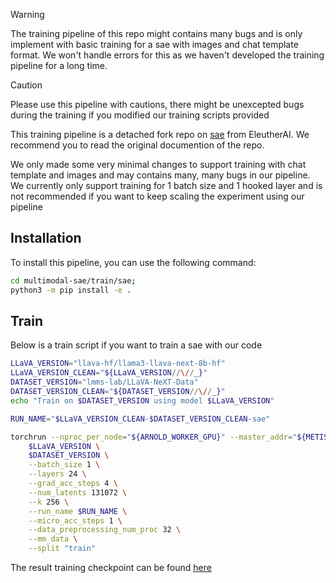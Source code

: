 > [!WARNING]
> The training pipeline of this repo might contains many bugs and is only implement with basic training for a sae with images and chat template format.
> We won't handle errors for this as we haven't developed the training pipeline for a long time.

> [!CAUTION]
> Please use this pipeline with cautions, there might be unexcepted bugs during the training if you modified our training scripts provided

This training pipeline is a detached fork repo on [sae](https://github.com/EleutherAI/sae) from EleutherAI. We recommend you to read the original documention of the repo.

We only made some very minimal changes to support training with chat template and images and may contains many, many bugs in our pipeline.
We currently only support training for 1 batch size and 1 hooked layer and is not recommended if you want to keep scaling the experiment using our pipeline

## Installation
To install this pipeline, you can use the following command:
```bash
cd multimodal-sae/train/sae;
python3 -m pip install -e .
```

## Train

Below is a train script if you want to train a sae with our code

```bash
LLaVA_VERSION="llava-hf/llama3-llava-next-8b-hf"
LLaVA_VERSION_CLEAN="${LLaVA_VERSION//\//_}"
DATASET_VERSION="lmms-lab/LLaVA-NeXT-Data"
DATASET_VERSION_CLEAN="${DATASET_VERSION//\//_}"
echo "Train on $DATASET_VERSION using model $LLaVA_VERSION"

RUN_NAME="$LLaVA_VERSION_CLEAN-$DATASET_VERSION_CLEAN-sae"

torchrun --nproc_per_node="${ARNOLD_WORKER_GPU}" --master_addr="${METIS_WORKER_0_HOST}" --master_port="${port_in_cmd}" -m sae \
    $LLaVA_VERSION \
    $DATASET_VERSION \
    --batch_size 1 \
    --layers 24 \
    --grad_acc_steps 4 \
    --num_latents 131072 \
    --k 256 \
    --run_name $RUN_NAME \
    --micro_acc_steps 1 \
    --data_preprocessing_num_proc 32 \
    --mm_data \
    --split "train"
```

The result training checkpoint can be found [here](https://huggingface.co/lmms-lab/llama3-llava-next-8b-hf-sae-131k)
